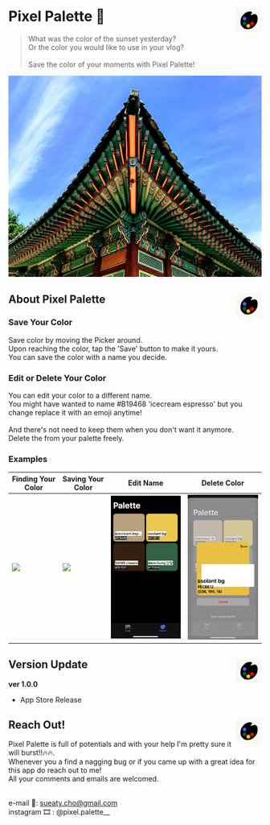 
# Pixel Palette 🎨 <img src = "https://github.com/Sueaty/PixelPalette/blob/main/Screenshots/icon_nobg.png?raw=true" width = 50 align = right>

> What was the color of the sunset yesterday? <br/>
> Or the color you would like to use in your vlog? <br/>
> <br/>
> Save the color of your moments with Pixel Palette! <br/>

<img width=1000 height= 400 src="https://github.com/Sueaty/PixelPalette/blob/main/Screenshots/sample.jpg?raw=true">

## About Pixel Palette <img src="https://github.com/Sueaty/PixelPalette/blob/main/Screenshots/icon_nobg.png?raw=true" width = 50 align = right>

### Save Your Color

Save color by moving the Picker around.<br/> 
Upon reaching the color, tap the 'Save' button to make it yours.<br/> 
You can save the color with a name you decide.

### Edit or Delete Your Color

You can edit your color to a different name.<br/> 
You might have wanted to name #B19468 'icecream espresso' but you change replace it with an emoji anytime! <br/><br/>
And there's not need to keep them when you don't want it anymore.<br/>
Delete the from your palette freely.<br/>


### Examples

| Finding Your Color | Saving Your Color | Edit Name | Delete Color
| ----------- | ----------- | ----------- | ----------- |
| <img width=250 src="https://github.com/Sueaty/PixelPalette/blob/main/Screenshots/choosing_color.gif?raw=true"> | <img width=250 src="https://github.com/Sueaty/PixelPalette/blob/main/Screenshots/save_color.gif?raw=true"> | <img width=250 src="https://github.com/Sueaty/PixelPalette/blob/main/Screenshots/edit_color.gif?raw=true"> | <img width=250 src="https://github.com/Sueaty/PixelPalette/blob/main/Screenshots/delete_color.gif?raw=true"> |


## Version Update <img src = "https://github.com/Sueaty/PixelPalette/blob/main/Screenshots/icon_nobg.png?raw=true" width = 50 align = right>
<b>ver 1.0.0</b>
* App Store Release


## Reach Out! <img src = "https://github.com/Sueaty/PixelPalette/blob/main/Screenshots/icon_nobg.png?raw=true" width = 50 align = right>

Pixel Palette is full of potentials and with your help I'm pretty sure it will burst!!🔥🔥.<br/>
Whenever you a find a nagging bug or if you came up with a great idea for this app do reach out to me!<br/>
All your comments and emails are welcomed.<br/><br/>

e-mail 💌: sueaty.cho@gmail.com <br/>
instagram 🎞 : @pixel.palette__
